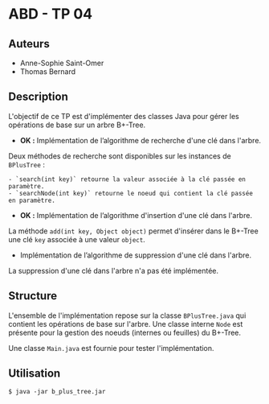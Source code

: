 ABD - TP 04
===========

Auteurs
-------

- Anne-Sophie Saint-Omer
- Thomas Bernard

Description
-----------

L'objectif de ce TP est d'implémenter des classes Java pour gérer les opérations de base sur un arbre B+-Tree.

- **OK :** Implémentation de l’algorithme de recherche d'une clé dans l'arbre.

Deux méthodes de recherche sont disponibles sur les instances de `BPlusTree` :

	- `search(int key)` retourne la valeur associée à la clé passée en paramètre.  
	- `searchNode(int key)` retourne le noeud qui contient la clé passée en paramètre.  

- **OK :** Implémentation de l’algorithme d'insertion d'une clé dans l'arbre.

La méthode `add(int key, Object object)` permet d'insérer dans le B+-Tree une clé `key` associée à une valeur `object`.

- Implémentation de l’algorithme de suppression d'une clé dans l'arbre.

La suppression d'une clé dans l'arbre n'a pas été implémentée.

Structure
---------

L'ensemble de l'implémentation repose sur la classe `BPlusTree.java` qui contient les opérations de base sur l'arbre.
Une classe interne `Node` est présente pour la gestion des noeuds (internes ou feuilles) du B+-Tree.

Une classe `Main.java` est fournie pour tester l'implémentation.

Utilisation
-----------

```
$ java -jar b_plus_tree.jar
```

